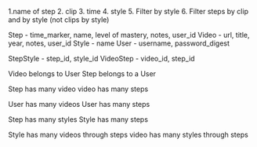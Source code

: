 1.name of step
2. clip
3. time
4. style
5. Filter by style
6. Filter steps by clip and by style (not clips by style)



Step - time_marker, name, level of mastery, notes, user_id
Video - url, title, year, notes, user_id
Style - name
User - username, password_digest


StepStyle - step_id, style_id
VideoStep - video_id, step_id



Video belongs to User
Step belongs to a User



Step has many video
video has many steps

User has many videos
User has many steps

Step has many styles
Style has many steps

Style has many videos through steps
video has many styles through steps




